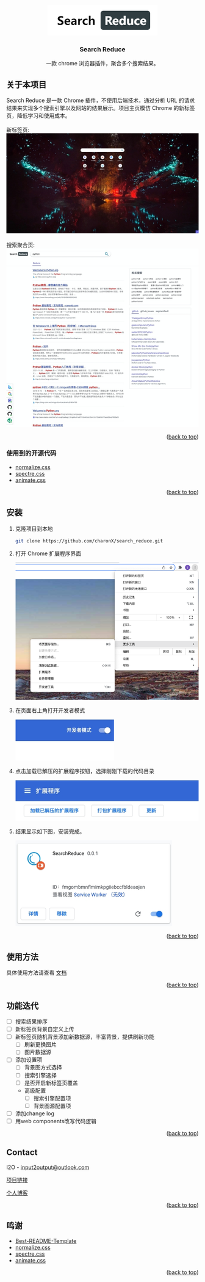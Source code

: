 <div id="top"></div>

<div align="center">
  <a href="https://github.com/charonX/search_reduce">
    <img src="static/logo.png" alt="Logo" width="289" height="80">
  </a>

  <h3 align="center">Search Reduce</h3>

  <p align="center">
    一款 chrome 浏览器插件，聚合多个搜索结果。
  </p>
</div>


## 关于本项目

Search Reduce 是一款 Chrome 插件，不使用后端技术，通过分析 URL 的请求结果来实现多个搜索引擎以及网站的结果展示。项目主页模仿 Chrome 的新标签页，降低学习和使用成本。
<br />
<br />
新标签页:
<br />
[![Search Reduce Screen Shot][product-screenshot1]](https://github.com/charonX/search_reduce)
<br />
<br />
搜索聚合页:
<br />
[![Search Reduce Screen Shot][product-screenshot]](https://[github.com/charonX/search_reduce)


<p align="right">(<a href="#top">back to top</a>)</p>



### 使用到的开源代码

* [normalize.css](http://necolas.github.io/normalize.css/)
* [spectre.css](https://picturepan2.github.io/spectre/)
* [animate.css](https://animate.style/)

<p align="right">(<a href="#top">back to top</a>)</p>

## 安装

1. 克隆项目到本地

   ```sh
   git clone https://github.com/charonX/search_reduce.git
   ```

2. 打开 Chrome 扩展程序界面

   ![screenshot0](static/install/screenshot0.jpg)

3. 在页面右上角打开开发者模式

   ![screenshot1](static/install/screenshot1.jpg)

4. 点击加载已解压的扩展程序按钮，选择刚刚下载的代码目录

   ![screenshot2](static/install/screenshot2.jpg)

5. 结果显示如下图，安装完成。

   ![screenshot3](static/install/screenshot3.jpg)

<p align="right">(<a href="#top">back to top</a>)</p>



## 使用方法

具体使用方法请查看 [文档](Document.md)

<p align="right">(<a href="#top">back to top</a>)</p>



## 功能迭代

- [ ] 搜索结果排序
- [ ] 新标签页背景自定义上传
- [ ] 新标签页随机背景添加新数据源，丰富背景，提供刷新功能
    - [ ] 刷新更换图片
    - [ ] 图片数据源
- [ ] 添加设置项
    - [ ] 背景图方式选择
    - [ ] 搜索引擎选择
    - [ ] 是否开启新标签页覆盖
    - 高级配置
       - [ ] 搜索引擎配置项
       - [ ] 背景图源配置项
- [ ] 添加change log
- [ ] 用web components改写代码逻辑

<p align="right">(<a href="#top">back to top</a>)</p>

## Contact

I2O - input2output@outlook.com

[项目链接](https://github.com/charonX/search_reduce)

[个人博客](https://charonx.github.io/)

<p align="right">(<a href="#top">back to top</a>)</p>

## 鸣谢

* [Best-README-Template](https://github.com/othneildrew/Best-README-Template)
* [normalize.css](http://necolas.github.io/normalize.css/)
* [spectre.css](https://picturepan2.github.io/spectre/)
* [animate.css](https://animate.style/)

<p align="right">(<a href="#top">back to top</a>)</p>



[product-screenshot]: static/screenshot.jpg
[product-screenshot1]: static/screenshot1.jpg